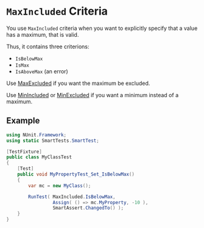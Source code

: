 # `MaxIncluded` Criteria

You use `MaxIncluded` criteria when you want to explicitly specify that a value has a maximum, that is valid.

Thus, it contains three criterions:

* `IsBelowMax`
* `IsMax`
* `IsAboveMax` (an error)

Use [MaxExcluded](MaxExcluded.md) if you want the maximum be excluded.

Use [MinIncluded](MinIncluded.md) or [MinExcluded](MinExcluded.md) if you want a minimum instead of a maximum.

## Example

```C#
using NUnit.Framework;
using static SmartTests.SmartTest;

[TestFixture]
public class MyClassTest
{
    [Test]
    public void MyPropertyTest_Set_IsBelowMax()
    {
        var mc = new MyClass();

        RunTest( MaxIncluded.IsBelowMax,
                 Assign( () => mc.MyProperty, -10 ),
                 SmartAssert.ChangedTo() );
    }
}
```
